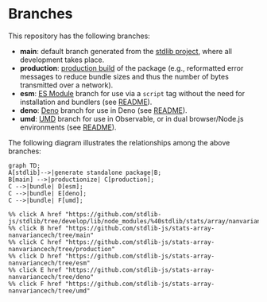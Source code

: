 <!--

@license Apache-2.0

Copyright (c) 2022 The Stdlib Authors.

Licensed under the Apache License, Version 2.0 (the "License");
you may not use this file except in compliance with the License.
You may obtain a copy of the License at

    http://www.apache.org/licenses/LICENSE-2.0

Unless required by applicable law or agreed to in writing, software
distributed under the License is distributed on an "AS IS" BASIS,
WITHOUT WARRANTIES OR CONDITIONS OF ANY KIND, either express or implied.
See the License for the specific language governing permissions and
limitations under the License.

-->

# Branches

This repository has the following branches:

-   **main**: default branch generated from the [stdlib project][stdlib-url], where all development takes place.
-   **production**: [production build][production-url] of the package (e.g., reformatted error messages to reduce bundle sizes and thus the number of bytes transmitted over a network).
-   **esm**: [ES Module][esm-url] branch for use via a `script` tag without the need for installation and bundlers (see [README][esm-readme]).
-   **deno**: [Deno][deno-url] branch for use in Deno (see [README][deno-readme]).
-   **umd**: [UMD][umd-url] branch for use in Observable, or in dual browser/Node.js environments (see [README][umd-readme]).

The following diagram illustrates the relationships among the above branches:

```mermaid
graph TD;
A[stdlib]-->|generate standalone package|B;
B[main] -->|productionize| C[production];
C -->|bundle| D[esm];
C -->|bundle| E[deno];
C -->|bundle| F[umd];

%% click A href "https://github.com/stdlib-js/stdlib/tree/develop/lib/node_modules/%40stdlib/stats/array/nanvariancech"
%% click B href "https://github.com/stdlib-js/stats-array-nanvariancech/tree/main"
%% click C href "https://github.com/stdlib-js/stats-array-nanvariancech/tree/production"
%% click D href "https://github.com/stdlib-js/stats-array-nanvariancech/tree/esm"
%% click E href "https://github.com/stdlib-js/stats-array-nanvariancech/tree/deno"
%% click F href "https://github.com/stdlib-js/stats-array-nanvariancech/tree/umd"
```

[stdlib-url]: https://github.com/stdlib-js/stdlib/tree/develop/lib/node_modules/%40stdlib/stats/array/nanvariancech
[production-url]: https://github.com/stdlib-js/stats-array-nanvariancech/tree/production
[deno-url]: https://github.com/stdlib-js/stats-array-nanvariancech/tree/deno
[deno-readme]: https://github.com/stdlib-js/stats-array-nanvariancech/blob/deno/README.md
[umd-url]: https://github.com/stdlib-js/stats-array-nanvariancech/tree/umd
[umd-readme]: https://github.com/stdlib-js/stats-array-nanvariancech/blob/umd/README.md
[esm-url]: https://github.com/stdlib-js/stats-array-nanvariancech/tree/esm
[esm-readme]: https://github.com/stdlib-js/stats-array-nanvariancech/blob/esm/README.md